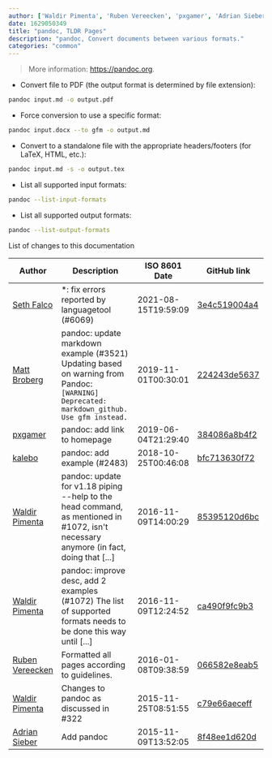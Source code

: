 ```yaml
---
author: ['Waldir Pimenta', 'Ruben Vereecken', 'pxgamer', 'Adrian Sieber', 'kalebo', 'Matt Broberg', 'Seth Falco']
date: 1629050349
title: "pandoc, TLDR Pages"
description: "pandoc, Convert documents between various formats."
categories: "common"
---
```

> More information: <https://pandoc.org>.

- Convert file to PDF (the output format is determined by file extension):

```bash
pandoc input.md -o output.pdf
```

- Force conversion to use a specific format:

```bash
pandoc input.docx --to gfm -o output.md
```

- Convert to a standalone file with the appropriate headers/footers (for LaTeX, HTML, etc.):

```bash
pandoc input.md -s -o output.tex
```

- List all supported input formats:

```bash
pandoc --list-input-formats
```

- List all supported output formats:

```bash
pandoc --list-output-formats
```
List of changes to this documentation


Author | Description | ISO 8601 Date | GitHub link
------|-----|-----|-----
[Seth Falco](mailto:seth@falco.fun) | *: fix errors reported by languagetool (#6069) | 2021-08-15T19:59:09 | [3e4c519004a4](https://github.com/tldr-pages/tldr/commit/3e4c519004a471c861cdc609fd7239ee3355671c)
[Matt Broberg](mailto:1744971+mbbroberg@users.noreply.github.com) | pandoc: update markdown example (#3521) Updating based on warning from Pandoc: `[WARNING] Deprecated: markdown_github. Use gfm instead.` | 2019-11-01T00:30:01 | [224243de5637](https://github.com/tldr-pages/tldr/commit/224243de5637417cff3829c513aee7c16bba2a8a)
[pxgamer](mailto:owzie123@gmail.com) | pandoc: add link to homepage | 2019-06-04T21:29:40 | [384086a8b4f2](https://github.com/tldr-pages/tldr/commit/384086a8b4f230649b5b4a735da7fbb5e8dcee18)
[kalebo](mailto:kaleb.olson@gmail.com) | pandoc: add example (#2483) | 2018-10-25T00:46:08 | [bfc713630f72](https://github.com/tldr-pages/tldr/commit/bfc713630f72897ebe43defbd6e9b6f58511da37)
[Waldir Pimenta](mailto:waldyrious@gmail.com) | pandoc: update for v1.18 piping --help to the head command, as mentioned in #1072, isn't necessary anymore (in fact, doing that [...] | 2016-11-09T14:00:29 | [85395120d6bc](https://github.com/tldr-pages/tldr/commit/85395120d6bcb525c66f7199899d05fe84a57bbc)
[Waldir Pimenta](mailto:waldyrious@gmail.com) | pandoc: improve desc, add 2 examples (#1072) The list of supported formats needs to be done this way until [...] | 2016-11-09T12:24:52 | [ca490f9fc9b3](https://github.com/tldr-pages/tldr/commit/ca490f9fc9b34d2b48b4f94e3997cb74eaf39f21)
[Ruben Vereecken](mailto:rubenvereecken@gmail.com) | Formatted all pages according to guidelines. | 2016-01-08T09:38:59 | [066582e8eab5](https://github.com/tldr-pages/tldr/commit/066582e8eab57bce9861cc8d379e158d61f1cc95)
[Waldir Pimenta](mailto:waldyrious@gmail.com) | Changes to pandoc as discussed in #322 | 2015-11-25T08:51:55 | [c79e66aeceff](https://github.com/tldr-pages/tldr/commit/c79e66aeceff74b62c740775cd7074b4e85ed74b)
[Adrian Sieber](mailto:mail@adriansieber.com) | Add pandoc | 2015-11-09T13:52:05 | [8f48ee1d620d](https://github.com/tldr-pages/tldr/commit/8f48ee1d620d5d66f91a853fdeba1281cc76edfc)

